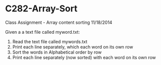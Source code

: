 # C282-Array-Sort
Class Assignment - Array content sorting
11/18/2014

Given a a text file called myword.txt:    
  1) Read the text file called mywords.txt  
  2) Print each line separately, which each word on its own row  
  3) Sort the words in Alphabetical order by row  
  4) Print each line separately (now sorted) with each word on its own row  
